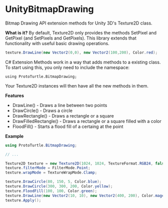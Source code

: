 UnityBitmapDrawing
==================

Bitmap Drawing API extension methods for Unity 3D's Texture2D class.

<b>What is it?</b>
By default, Texture2D only provides the methods SetPixel and GetPixel (and SetPixels and GetPixels). This library extends that functionality with useful basic drawing operations.
```csharp
texture.DrawLine(new Vector2(0,0), new Vector2(100,200), Color.red);
```

C# Extension Methods work in a way that adds methods to a existing class. To start using this, you only need to include the namespace:
```
using ProtoTurtle.BitmapDrawing;
```
Your Texture2D instances will then have all the new methods in them.

<b>Features</b>
* DrawLine() - Draws a line between two points
* DrawCircle() - Draws a circle
* DrawRectangle() - Draws a rectangle or a square
* DrawFilledRectangle() - Draws a rectangle or a square filled with a color
* FloodFill() - Starts a flood fill of a certaing at the point

<b>Example</b>
```csharp
using ProtoTurtle.BitmapDrawing;

// ...

Texture2D texture = new Texture2D(1024, 1024, TextureFormat.RGB24, false, true);
texture.filterMode = FilterMode.Point;
texture.wrapMode = TextureWrapMode.Clamp;

texture.DrawCircle(80, 150, 5, Color.blue);
texture.DrawCircle(300, 300, 200, Color.yellow);
texture.FloodFill(100, 100, Color.green);
texture.DrawLine(new Vector2(10, 10), new Vector2(400, 200), Color.magenta);
texture.Apply();
```
